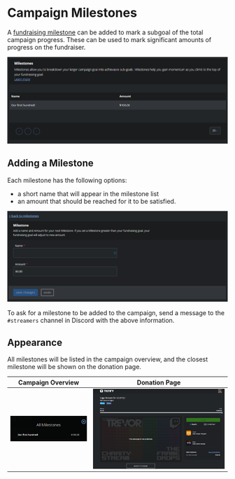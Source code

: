 # Campaign Milestones

A [fundraising milestone](https://info.tiltify.com/support/solutions/articles/43000008808-adding-milestones) can be added to mark a subgoal of the total campaign progress. These can be used to mark significant amounts of progress on the fundraiser.

![A list of milestones in the Tiltify dashboard.](./tiltify_milestones_list.png)

## Adding a Milestone

Each milestone has the following options:
- a short name that will appear in the milestone list
- an amount that should be reached for it to be satisfied.

![The milestone configuration page.](./tiltify_milestones_options.png)

To ask for a milestone to be added to the campaign, send a message to the `#streamers` channel in Discord with the above information.

## Appearance

All milestones will be listed in the campaign overview, and the closest milestone will be shown on the donation page.

| Campaign Overview | Donation Page |
|-------------------|---------------|
|![A list of milestones in the campaign overview.](./all_milestones.png)|![The closest milestone shown on the donation page.](./next_milestone.png)|
